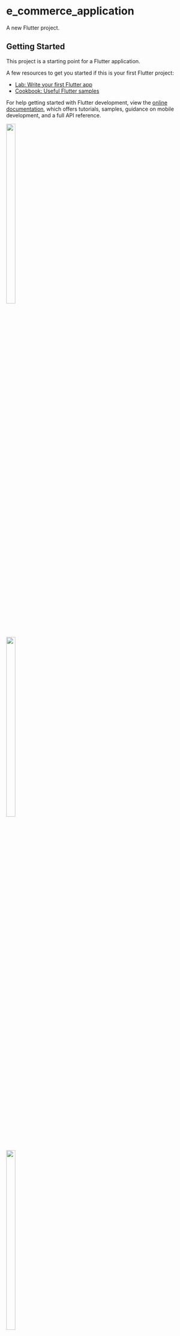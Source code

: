 # e_commerce_application

A new Flutter project.

## Getting Started

This project is a starting point for a Flutter application.

A few resources to get you started if this is your first Flutter project:

- [Lab: Write your first Flutter app](https://docs.flutter.dev/get-started/codelab)
- [Cookbook: Useful Flutter samples](https://docs.flutter.dev/cookbook)

For help getting started with Flutter development, view the
[online documentation](https://docs.flutter.dev/), which offers tutorials,
samples, guidance on mobile development, and a full API reference.


 <img src = "https://github.com/Vishalk0810/e_commerce_application/assets/149374506/55311f5d-fae3-4358-bf05-1020c78aa5d9" width = 22%  height = 35%>

   <br>
   
  <img src = "https://github.com/Vishalk0810/e_commerce_application/assets/149374506/c99c56b4-c92d-4c0d-bc3b-621a383c02e0" width = 22%  height = 35%>

   <br>

   <img src = "https://github.com/Vishalk0810/e_commerce_application/assets/149374506/95de80e4-65e5-4a5d-ab02-cb36c3ae4c84" width = 22%  height = 35%>

   <br>

   <img src = "https://github.com/Vishalk0810/e_commerce_application/assets/149374506/c9660227-2dac-4789-8c7c-ee7de0c6d3ab" width = 22%  height = 35%>

   <br>
   <video src="https://github.com/Vishalk0810/e_commerce_application/assets/149374506/782b1734-a542-4fd3-9eac-8e39bc359628">





   
